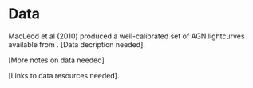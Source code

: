 # Data

MacLeod et al (2010) produced a well-calibrated set of AGN lightcurves available from <here>. 
[Data decription needed].

[More notes on data needed]

[Links to data resources needed].
